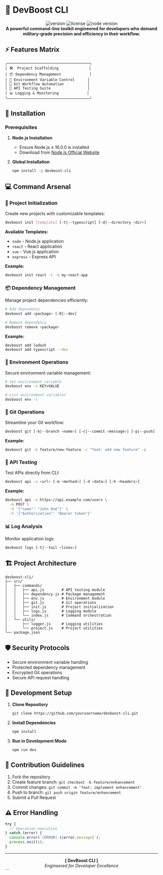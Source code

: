 # 🚀 DevBoost CLI

<div align="center">
  <img src="https://img.shields.io/badge/version-1.0.0-blue.svg" alt="version"/>
  <img src="https://img.shields.io/badge/license-MIT-green.svg" alt="license"/>
  <img src="https://img.shields.io/badge/node-%3E%3D16.0.0-brightgreen.svg" alt="node version"/>
  <br/>
  <strong>A powerful command-line toolkit engineered for developers who demand military-grade precision and efficiency in their workflow.</strong>
</div>

## ⚡ Features Matrix

```
╭──────────────────────────────────────╮
│ 🛠  Project Scaffolding              │
│ 📦 Dependency Management             │
│ 🔐 Environment Variable Control      │
│ 🌿 Git Workflow Automation           │
│ 🧪 API Testing Suite                 │
│ 📊 Logging & Monitoring             │
╰──────────────────────────────────────╯
```

## 🎯 Installation

### Prerequisites

1. **Node.js Installation**
   - Ensure Node.js ≥ 16.0.0 is installed
   - Download from [Node.js Official Website](https://nodejs.org/)

2. **Global Installation**
   ```bash
   npm install -g devboost-cli
   ```

## 💻 Command Arsenal

### 🚀 Project Initialization

Create new projects with customizable templates:

```bash
devboost init [template] [-t|--typescript] [-d|--directory <dir>]
```

**Available Templates:**
- `node` - Node.js application
- `react` - React application
- `vue` - Vue.js application
- `express` - Express API

**Example:**
```bash
devboost init react -t -d my-react-app
```

### 📦 Dependency Management

Manage project dependencies efficiently:

```bash
# Add dependency
devboost add <package> [-D|--dev]

# Remove dependency
devboost remove <package>
```

**Example:**
```bash
devboost add lodash
devboost add typescript --dev
```

### 🔐 Environment Operations

Secure environment variable management:

```bash
# Set environment variable
devboost env -s KEY=VALUE

# List environment variables
devboost env -l
```

### 🌿 Git Operations

Streamline your Git workflow:

```bash
devboost git [-b|--branch <name>] [-c|--commit <message>] [-p|--push]
```

**Example:**
```bash
devboost git -b feature/new-feature -c "feat: add new feature" -p
```

### 🧪 API Testing

Test APIs directly from CLI:

```bash
devboost api -u <url> [-m <method>] [-d <data>] [-h <headers>]
```

**Example:**
```bash
devboost api -u https://api.example.com/users \
  -m POST \
  -d '{"name": "John Doe"}' \
  -h '{"Authorization": "Bearer token"}'
```

### 📊 Log Analysis

Monitor application logs:

```bash
devboost logs [-t|--tail <lines>]
```

## 🏗 Project Architecture

```
devboost-cli/
├── src/
│   ├── commands/
│   │   ├── api.js        # API testing module
│   │   ├── dependency.js # Package management
│   │   ├── env.js        # Environment module
│   │   ├── git.js        # Git operations
│   │   ├── init.js       # Project initialization
│   │   ├── logs.js       # Logging module
│   │   └── index.js      # Command orchestration
│   └── utils/
│       ├── logger.js     # Logging utilities
│       └── project.js    # Project utilities
└── package.json
```

## 🛡️ Security Protocols

- Secure environment variable handling
- Protected dependency management
- Encrypted Git operations
- Secure API request handling

## 🔧 Development Setup

1. **Clone Repository**
   ```bash
   git clone https://github.com/yourusername/devboost-cli.git
   ```

2. **Install Dependencies**
   ```bash
   npm install
   ```

3. **Run in Development Mode**
   ```bash
   npm run dev
   ```

## 🤝 Contribution Guidelines

1. Fork the repository
2. Create feature branch: `git checkout -b feature/enhancement`
3. Commit changes: `git commit -m 'feat: implement enhancement'`
4. Push to branch: `git push origin feature/enhancement`
5. Submit a Pull Request

## ⚠️ Error Handling

```javascript
try {
  // Operation execution
} catch (error) {
  console.error(`[ERROR] ${error.message}`);
  process.exit(1);
}
```

---

<div align="center">
  <strong>[ DevBoost CLI ]</strong><br>
  <em>Engineered for Developer Excellence</em>
</div>
```